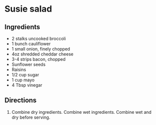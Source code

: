 Susie salad
===========

Ingredients
-----------

- 2 stalks uncooked broccoli
- 1 bunch cauliflower
- 1 small onion, finely chopped
- 4oz shredded cheddar cheese
- 3-4 strips bacon, chopped
- Sunflower seeds
- Raisins
- 1/2 cup sugar
- 1 cup mayo
- 4 Tbsp vinegar

Directions
----------

1. Combine dry ingredients. Combine wet ingredients. Combine wet and dry before serving.
